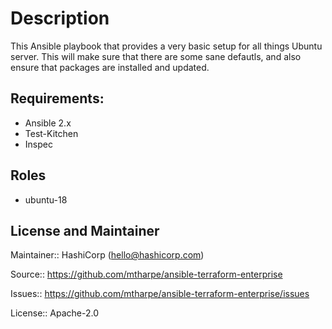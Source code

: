 
# Description

This Ansible playbook that provides a very basic setup for all things Ubuntu server. This will make sure that there are some sane defautls, and also ensure that packages are installed and updated.

## Requirements:

- Ansible 2.x
- Test-Kitchen
- Inspec

## Roles

- ubuntu-18

## License and Maintainer

Maintainer:: HashiCorp (<hello@hashicorp.com>)

Source:: https://github.com/mtharpe/ansible-terraform-enterprise

Issues:: https://github.com/mtharpe/ansible-terraform-enterprise/issues

License:: Apache-2.0
